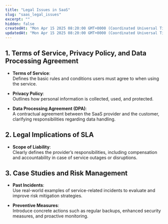 ```yaml
---
title: "Legal Issues in SaaS"
slug: "saas_legal_issues"
excerpt: ""
hidden: false
createdAt: "Mon Apr 15 2025 08:20:00 GMT+0000 (Coordinated Universal Time)"
updatedAt: "Mon Apr 15 2025 08:20:00 GMT+0000 (Coordinated Universal Time)"
---
```


## 1. Terms of Service, Privacy Policy, and Data Processing Agreement

- **Terms of Service**:  
  Defines the basic rules and conditions users must agree to when using the service.

- **Privacy Policy**:  
  Outlines how personal information is collected, used, and protected.

- **Data Processing Agreement (DPA)**:  
  A contractual agreement between the SaaS provider and the customer, clarifying responsibilities regarding data handling.

## 2. Legal Implications of SLA

- **Scope of Liability**:  
  Clearly defines the provider’s responsibilities, including compensation and accountability in case of service outages or disruptions.

## 3. Case Studies and Risk Management

- **Past Incidents**:  
  Use real-world examples of service-related incidents to evaluate and improve risk mitigation strategies.

- **Preventive Measures**:  
  Introduce concrete actions such as regular backups, enhanced security measures, and proactive monitoring.